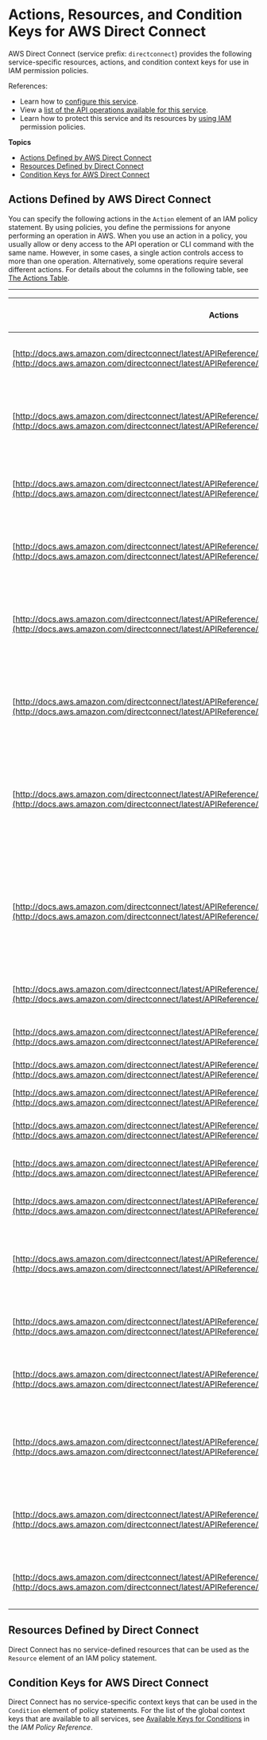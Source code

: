 # Actions, Resources, and Condition Keys for AWS Direct Connect<a name="list_awsdirectconnect"></a>

AWS Direct Connect \(service prefix: `directconnect`\) provides the following service\-specific resources, actions, and condition context keys for use in IAM permission policies\.

References:
+ Learn how to [configure this service](http://docs.aws.amazon.com/directconnect/latest/UserGuide/)\.
+ View a [list of the API operations available for this service](http://docs.aws.amazon.com/directconnect/latest/APIReference/)\.
+ Learn how to protect this service and its resources by [using IAM](http://docs.aws.amazon.com/directconnect/latest/UserGuide/using_iam.html) permission policies\.

**Topics**
+ [Actions Defined by AWS Direct Connect](#awsdirectconnect-actions-as-permissions)
+ [Resources Defined by Direct Connect](#awsdirectconnect-resources-for-iam-policies)
+ [Condition Keys for AWS Direct Connect](#awsdirectconnect-policy-keys)

## Actions Defined by AWS Direct Connect<a name="awsdirectconnect-actions-as-permissions"></a>

You can specify the following actions in the `Action` element of an IAM policy statement\. By using policies, you define the permissions for anyone performing an operation in AWS\. When you use an action in a policy, you usually allow or deny access to the API operation or CLI command with the same name\. However, in some cases, a single action controls access to more than one operation\. Alternatively, some operations require several different actions\. For details about the columns in the following table, see [The Actions Table](reference_policies_actions-resources-contextkeys.md#actions_table)\.


****  

| Actions | Description | Access Level | Resource Types \(\*required\) | Condition Keys | Dependent Actions | 
| --- | --- | --- | --- | --- | --- | 
| [http://docs.aws.amazon.com/directconnect/latest/APIReference/API_AllocateConnectionOnInterconnect.html](http://docs.aws.amazon.com/directconnect/latest/APIReference/API_AllocateConnectionOnInterconnect.html) | Creates a hosted connection on an interconnect\. | Write |  |  |  | 
| [http://docs.aws.amazon.com/directconnect/latest/APIReference/API_AllocatePrivateVirtualInterface.html](http://docs.aws.amazon.com/directconnect/latest/APIReference/API_AllocatePrivateVirtualInterface.html) | Provisions a private virtual interface to be owned by a different customer\. | Write |  |  |  | 
| [http://docs.aws.amazon.com/directconnect/latest/APIReference/API_AllocatePublicVirtualInterface.html](http://docs.aws.amazon.com/directconnect/latest/APIReference/API_AllocatePublicVirtualInterface.html) | Provisions a public virtual interface to be owned by a different customer\. | Write |  |  |  | 
| [http://docs.aws.amazon.com/directconnect/latest/APIReference/API_ConfirmConnection.html](http://docs.aws.amazon.com/directconnect/latest/APIReference/API_ConfirmConnection.html) | Confirm the creation of a hosted connection on an interconnect\. | Read |  |  |  | 
| [http://docs.aws.amazon.com/directconnect/latest/APIReference/API_ConfirmPrivateVirtualInterface.html](http://docs.aws.amazon.com/directconnect/latest/APIReference/API_ConfirmPrivateVirtualInterface.html) | Accept ownership of a private virtual interface created by another customer\. | Read |  |  |  | 
| [http://docs.aws.amazon.com/directconnect/latest/APIReference/API_ConfirmPublicVirtualInterface.html](http://docs.aws.amazon.com/directconnect/latest/APIReference/API_ConfirmPublicVirtualInterface.html) | Accept ownership of a public virtual interface created by another customer | Read |  |  |  | 
| [http://docs.aws.amazon.com/directconnect/latest/APIReference/API_CreateConnection.html](http://docs.aws.amazon.com/directconnect/latest/APIReference/API_CreateConnection.html) | Creates a new connection between the customer network and a specific AWS Direct Connect location\. | Write |  |  |  | 
| [http://docs.aws.amazon.com/directconnect/latest/APIReference/API_CreateInterconnect.html](http://docs.aws.amazon.com/directconnect/latest/APIReference/API_CreateInterconnect.html) | Creates a new interconnect between a AWS Direct Connect partner's network and a specific AWS Direct Connect location\. | Write |  |  |  | 
| [http://docs.aws.amazon.com/directconnect/latest/APIReference/API_CreatePrivateVirtualInterface.html](http://docs.aws.amazon.com/directconnect/latest/APIReference/API_CreatePrivateVirtualInterface.html) | Creates a new private virtual interface\. | Write |  |  |  | 
| [http://docs.aws.amazon.com/directconnect/latest/APIReference/API_CreatePublicVirtualInterface.html](http://docs.aws.amazon.com/directconnect/latest/APIReference/API_CreatePublicVirtualInterface.html) | Creates a new public virtual interface\. | Write |  |  |  | 
| [http://docs.aws.amazon.com/directconnect/latest/APIReference/API_DeleteConnection.html](http://docs.aws.amazon.com/directconnect/latest/APIReference/API_DeleteConnection.html) | Deletes the connection\. | Write |  |  |  | 
| [http://docs.aws.amazon.com/directconnect/latest/APIReference/API_DeleteInterconnect.html](http://docs.aws.amazon.com/directconnect/latest/APIReference/API_DeleteInterconnect.html) | Deletes the specified interconnect\. | Write |  |  |  | 
| [http://docs.aws.amazon.com/directconnect/latest/APIReference/API_DeleteVirtualInterface.html](http://docs.aws.amazon.com/directconnect/latest/APIReference/API_DeleteVirtualInterface.html) | Deletes a virtual interface\. | Write |  |  |  | 
| [http://docs.aws.amazon.com/directconnect/latest/APIReference/API_DescribeConnectionLoa.html](http://docs.aws.amazon.com/directconnect/latest/APIReference/API_DescribeConnectionLoa.html) | Returns the LOA\-CFA for a Connection\. | List |  |  |  | 
| [http://docs.aws.amazon.com/directconnect/latest/APIReference/API_DescribeConnections.html](http://docs.aws.amazon.com/directconnect/latest/APIReference/API_DescribeConnections.html) | Displays all connections in this region\. | List |  |  |  | 
| [http://docs.aws.amazon.com/directconnect/latest/APIReference/API_DescribeConnectionsOnInterconnect.html](http://docs.aws.amazon.com/directconnect/latest/APIReference/API_DescribeConnectionsOnInterconnect.html) | Return a list of connections that have been provisioned on the given interconnect\. | List |  |  |  | 
| [http://docs.aws.amazon.com/directconnect/latest/APIReference/API_DescribeInterconnectLoa.html](http://docs.aws.amazon.com/directconnect/latest/APIReference/API_DescribeInterconnectLoa.html) | Returns the LOA\-CFA for an Interconnect\. | List |  |  |  | 
| [http://docs.aws.amazon.com/directconnect/latest/APIReference/API_DescribeInterconnects.html](http://docs.aws.amazon.com/directconnect/latest/APIReference/API_DescribeInterconnects.html) | Returns a list of interconnects owned by the AWS account\. | List |  |  |  | 
| [http://docs.aws.amazon.com/directconnect/latest/APIReference/API_DescribeLocations.html](http://docs.aws.amazon.com/directconnect/latest/APIReference/API_DescribeLocations.html) | Returns the list of AWS Direct Connect locations in the current AWS region\. | List |  |  |  | 
| [http://docs.aws.amazon.com/directconnect/latest/APIReference/API_DescribeVirtualGateways.html](http://docs.aws.amazon.com/directconnect/latest/APIReference/API_DescribeVirtualGateways.html) | Returns a list of virtual private gateways owned by the AWS account\. | List |  |  |  | 
| [http://docs.aws.amazon.com/directconnect/latest/APIReference/API_DescribeVirtualInterfaces.html](http://docs.aws.amazon.com/directconnect/latest/APIReference/API_DescribeVirtualInterfaces.html) | Displays all virtual interfaces for an AWS account\. | List |  |  |  | 

## Resources Defined by Direct Connect<a name="awsdirectconnect-resources-for-iam-policies"></a>

Direct Connect has no service\-defined resources that can be used as the `Resource` element of an IAM policy statement\.

## Condition Keys for AWS Direct Connect<a name="awsdirectconnect-policy-keys"></a>

Direct Connect has no service\-specific context keys that can be used in the `Condition` element of policy statements\. For the list of the global context keys that are available to all services, see [Available Keys for Conditions](http://docs.aws.amazon.com/IAM/latest/UserGuide/reference_policies_condition-keys.html#AvailableKeys) in the *IAM Policy Reference*\.